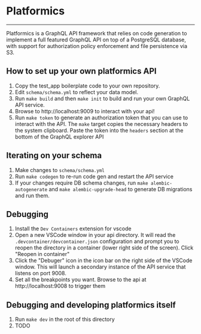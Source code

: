 # Platformics
---
Platformics is a GraphQL API framework that relies on code generation to implement a full featured GraphQL API on top of a PostgreSQL database, with support for authorization policy enforcement and file persistence via S3.

## How to set up your own platformics API
1. Copy the test_app boilerplate code to your own repository.
2. Edit `schema/schema.yml` to reflect your data model.
3. Run `make build` and then `make init` to build and run your own GraphQL API service.
4. Browse to http://localhost:9009 to interact with your api!
5. Run `make token` to generate an authorization token that you can use to interact with the API. The `make` target copies the necessary headers to the system clipboard. Paste the token into the `headers` section at the bottom of the GraphQL explorer API

## Iterating on your schema
1. Make changes to `schema/schema.yml`
2. Run `make codegen` to re-run code gen and restart the API service
3. If your changes require DB schema changes, run `make alembic-autogenerate` and `make alembic-upgrade-head` to generate DB migrations and run them.

## Debugging
1. Install the `Dev Containers` extension for vscode
2. Open a new VSCode window in your api directory. It will read the `.devcontainer/devcontainer.json` configuration and prompt you to reopen the directory in a container (lower right side of the screen). Click "Reopen in container"
3. Click the "Debuger" icon in the icon bar on the right side of the VSCode window. This will launch a secondary instance of the API service that listens on port 9008.
4. Set all the breakpoints you want. Browse to the api at http://localhost:9008 to trigger them

## Debugging and developing platformics itself
1. Run `make dev` in the root of this directory
2. TODO
